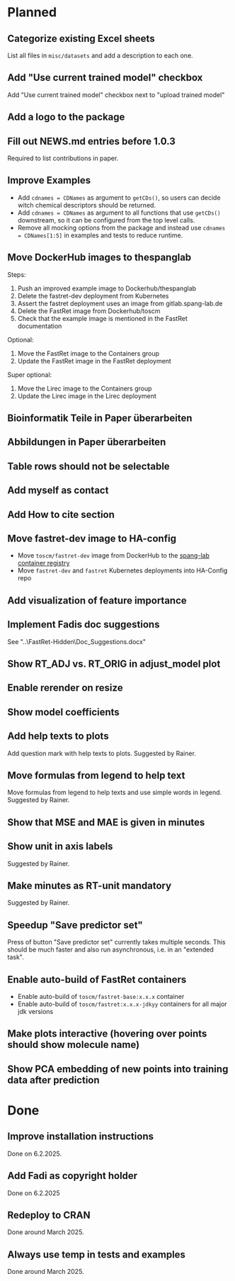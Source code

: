 # Planned

## Categorize existing Excel sheets

List all files in `misc/datasets` and add a description to each one.

## Add "Use current trained model" checkbox

Add "Use current trained model" checkbox next to "upload trained model"

## Add a logo to the package

## Fill out NEWS.md entries before 1.0.3

Required to list contributions in paper.

## Improve Examples

- Add `cdnames = CDNames` as argument to `getCDs()`, so users can decide
    witch chemical descriptors should be returned.
- Add `cdnames = CDNames` as argument to all functions that use
    `getCDs()` downstream, so it can be configured from the top level calls.
- Remove all mocking options from the package and instead use `cdnames =
    CDNames[1:5]` in examples and tests to reduce runtime.

## Move DockerHub images to thespanglab

Steps:

1. Push an improved example image to Dockerhub/thespanglab
2. Delete the fastret-dev deployment from Kubernetes
3. Assert the fastret deployment uses an image from gitlab.spang-lab.de
4. Delete the FastRet image from Dockerhub/toscm
5. Check that the example image is mentioned in the FastRet documentation

Optional:

1. Move the FastRet image to the Containers group
2. Update the FastRet image in the FastRet deployment

Super optional:

1. Move the Lirec image to the Containers group
2. Update the Lirec image in the Lirec deployment

## Bioinformatik Teile in Paper überarbeiten

## Abbildungen in Paper überarbeiten

## Table rows should not be selectable

## Add myself as contact

## Add How to cite section

## Move fastret-dev image to HA-config

- Move `toscm/fastret-dev` image from DockerHub to the [spang-lab container registry](https://gitlab.spang-lab.de/k8s/ha-config/container_registry)
- Move `fastret-dev` and `fastret` Kubernetes deployments into HA-Config repo

## Add visualization of feature importance

## Implement Fadis doc suggestions

See "..\FastRet-Hidden\Doc_Suggestions.docx"

## Show RT_ADJ vs. RT_ORIG in adjust_model plot

## Enable rerender on resize

## Show model coefficients

## Add help texts to plots

Add question mark with help texts to plots. Suggested by Rainer.

## Move formulas from legend to help text

Move formulas from legend to help texts and use simple words in legend. Suggested by Rainer.

## Show that MSE and MAE is given in minutes

## Show unit in axis labels

Suggested by Rainer.

## Make minutes as RT-unit mandatory

Suggested by Rainer.

## Speedup "Save predictor set"

Press of button "Save predictor set" currently takes multiple seconds.
This should be much faster and also run asynchronous, i.e. in an "extended task".

## Enable auto-build of FastRet containers

- Enable auto-build of `toscm/fastret-base:x.x.x` container
- Enable auto-build of `toscm/fastret:x.x.x-jdkyy` containers for all major jdk versions

## Make plots interactive (hovering over points should show molecule name)

## Show PCA embedding of new points into training data after prediction


# Done

## Improve installation instructions

Done on 6.2.2025.

## Add Fadi as copyright holder

Done on 6.2.2025

## Redeploy to CRAN

Done around March 2025.

## Always use temp in tests and examples

Done around March 2025.

